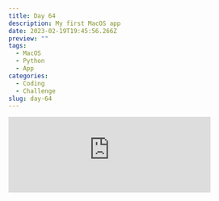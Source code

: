 ```yaml
---
title: Day 64
description: My first MacOS app
date: 2023-02-19T19:45:56.266Z
preview: ""
tags:
  - MacOS
  - Python
  - App
categories:
  - Coding
  - Challenge
slug: day-64
---
```

<iframe src="https://mastodontech.de/@larnius/109893438088902940/embed" class="mastodon-embed" style="max-width: 100%; border: 0" width="400" allowfullscreen="allowfullscreen"></iframe><script src="https://mastodontech.de/embed.js" async="async"></script>